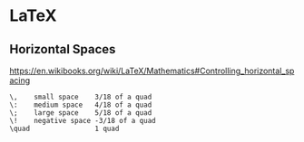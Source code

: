 # LaTeX

## Horizontal Spaces
https://en.wikibooks.org/wiki/LaTeX/Mathematics#Controlling_horizontal_spacing
```
\,    small space    3/18 of a quad
\:    medium space   4/18 of a quad
\;    large space    5/18 of a quad
\!    negative space -3/18 of a quad 
\quad                1 quad
```
